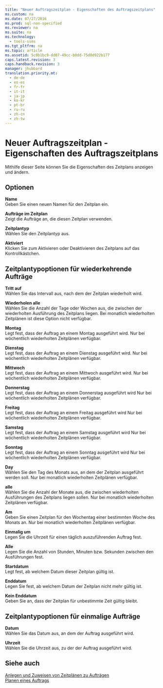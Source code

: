 ```yaml
---
title: "Neuer Auftragszeitplan - Eigenschaften des Auftragszeitplans"
ms.custom: na
ms.date: 07/27/2016
ms.prod: sql-non-specified
ms.reviewer: na
ms.suite: na
ms.technology: 
  - tools-ssms
ms.tgt_pltfrm: na
ms.topic: article
ms.assetid: 5c0b1bc9-dd87-49cc-b0dd-75d0d922b177
caps.latest.revision: 3
caps.handback.revision: 3
manager: jhubbard
translation.priority.mt: 
  - de-de
  - es-es
  - fr-fr
  - it-it
  - ja-jp
  - ko-kr
  - pt-br
  - ru-ru
  - zh-cn
  - zh-tw
---
```

# Neuer Auftragszeitplan - Eigenschaften des Auftragszeitplans
Mithilfe dieser Seite können Sie die Eigenschaften des Zeitplans anzeigen und ändern.  
  
## Optionen  
**Name**  
Geben Sie einen neuen Namen für den Zeitplan ein.  
  
**Aufträge im Zeitplan**  
Zeigt die Aufträge an, die diesen Zeitplan verwenden.  
  
**Zeitplantyp**  
Wählen Sie den Zeitplantyp aus.  
  
**Aktiviert**  
Klicken Sie zum Aktivieren oder Deaktivieren des Zeitplans auf das Kontrollkästchen.  
  
## Zeitplantypoptionen für wiederkehrende Aufträge  
**Tritt auf**  
Wählen Sie das Intervall aus, nach dem der Zeitplan wiederholt wird.  
  
**Wiederholen alle**  
Wählen Sie die Anzahl der Tage oder Wochen aus, die zwischen der wiederholten Ausführung des Zeitplans liegen. Bei monatlich wiederholten Zeitplänen ist diese Option nicht verfügbar.  
  
**Montag**  
Legt fest, dass der Auftrag an einem Montag ausgeführt wird. Nur bei wöchentlich wiederholten Zeitplänen verfügbar.  
  
**Dienstag**  
Legt fest, dass der Auftrag an einem Dienstag ausgeführt wird. Nur bei wöchentlich wiederholten Zeitplänen verfügbar.  
  
**Mittwoch**  
Legt fest, dass der Auftrag an einem Mittwoch ausgeführt wird. Nur bei wöchentlich wiederholten Zeitplänen verfügbar.  
  
**Donnerstag**  
Legt fest, dass der Auftrag an einem Donnerstag ausgeführt wird Nur bei wöchentlich wiederholten Zeitplänen verfügbar.  
  
**Freitag**  
Legt fest, dass der Auftrag an einem Freitag ausgeführt wird Nur bei wöchentlich wiederholten Zeitplänen verfügbar.  
  
**Samstag**  
Legt fest, dass der Auftrag an einem Samstag ausgeführt wird Nur bei wöchentlich wiederholten Zeitplänen verfügbar.  
  
**Sonntag**  
Legt fest, dass der Auftrag an einem Sonntag ausgeführt wird Nur bei wöchentlich wiederholten Zeitplänen verfügbar.  
  
**Day**  
Wählen Sie den Tag des Monats aus, an dem der Zeitplan ausgeführt werden soll. Nur bei monatlich wiederholten Zeitplänen verfügbar.  
  
**alle**  
Wählen Sie die Anzahl der Monate aus, die zwischen wiederholten Ausführungen des Zeitplans liegen sollen. Nur bei monatlich wiederholten Zeitplänen verfügbar.  
  
**Am**  
Geben Sie einen Zeitplan für den Wochentag einer bestimmten Woche des Monats an. Nur bei monatlich wiederholten Zeitplänen verfügbar.  
  
**Einmalig um**  
Legen Sie die Uhrzeit für einen täglich auszuführenden Auftrag fest.  
  
**Alle**  
Legen Sie die Anzahl von Stunden, Minuten bzw. Sekunden zwischen den Ausführungen fest.  
  
**Startdatum**  
Legt fest, ab welchem Datum dieser Zeitplan gültig ist.  
  
**Enddatum**  
Legen Sie fest, ab welchem Datum der Zeitplan nicht mehr gültig ist.  
  
**Kein Enddatum**  
Geben Sie an, dass der Zeitplan für unbestimmte Zeit gültig bleibt.  
  
## Zeitplantypoptionen für einmalige Aufträge  
**Datum**  
Wählen Sie das Datum aus, an dem der Auftrag ausgeführt wird.  
  
**Uhrzeit**  
Wählen Sie die Uhrzeit aus, zu der der Auftrag ausgeführt wird.  
  
## Siehe auch  
[Anlegen und Zuweisen von Zeitplänen zu Aufträgen](../content/Create-and-Attach-Schedules-to-Jobs.md)  
[Planen eines Auftrags](../content/Schedule-a-Job.md)  
  
